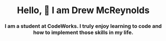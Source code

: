 


<h1 align="center">Hello, 🖖 I am Drew McReynolds</h1>

<h3 align="center">I am a student at CodeWorks. I truly enjoy learning to code and how to implement those skills in my life.</h3>
